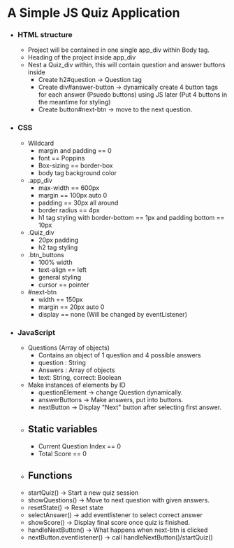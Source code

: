 # A Simple JS Quiz Application

- ### HTML structure
  - Project will be contained in one single app_div within Body tag.
  - Heading of the project inside app_div
  - Nest a Quiz_div within, this will contain question and answer buttons inside
    - Create h2#question -> Question tag
    - Create div#answer-button -> dynamically create 4 button tags
      for each answer (Psuedo buttons) using JS later (Put 4 buttons in the meantime for styling)
    - Create button#next-btn -> move to the next question.
- ### CSS
  - Wildcard
    - margin and padding == 0
    - font == Poppins
    - Box-sizing == border-box
    - body tag background color
  - .app_div
    - max-width == 600px
    - margin == 100px auto 0
    - padding == 30px all around
    - border radius == 4px
    - h1 tag styling with border-bottom == 1px and padding bottom == 10px
  - .Quiz_div
    - 20px padding
    - h2 tag styling
  - .btn_buttons
    - 100% width
    - text-align == left
    - general styling
    - cursor == pointer
  - #next-btn
    - width == 150px
    - margin == 20px auto 0
    - display == none (Will be changed by eventListener)
- ### JavaScript
  - Questions (Array of objects)
    - Contains an object of 1 question and 4 possible answers
    - question : String
    - Answers : Array of objects
    - text: String, correct: Boolean
  - Make instances of elements by ID
    - questionElement -> change Question dynamically.
    - answerButtons -> Make answers, put into buttons.
    - nextButton -> Display "Next" button after selecting first answer.
  - ## Static variables
    - Current Question Index == 0
    - Total Score == 0
  - ## Functions
  - startQuiz()
    -> Start a new quiz session
  - showQuestions()
    -> Move to next question with given answers.
  - resetState()
    -> Reset state
  - selectAnswer()
    -> add eventlistener to select correct answer
  - showScore()
    -> Display final score once quiz is finished.
  - handleNextButton()
    -> What happens when next-btn is clicked
  - nextButton.eventlistener()
    -> call handleNextButton()/startQuiz()
